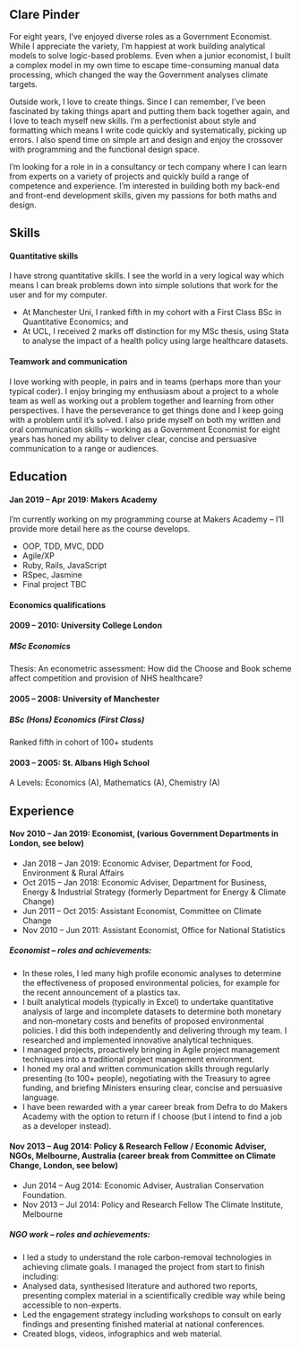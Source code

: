 ## Clare Pinder

For eight years, I’ve enjoyed diverse roles as a Government Economist. While I appreciate the variety, I’m happiest at work building analytical models to solve logic-based problems. Even when a junior economist, I built a complex model in my own time to escape time-consuming manual data processing, which changed the way the Government analyses climate targets. 
 
Outside work, I love to create things. Since I can remember, I’ve been fascinated by taking things apart and putting them back together again, and I love to teach myself new skills. I’m a perfectionist about style and formatting which means I write code quickly and systematically, picking up errors. I also spend time on simple art and design and enjoy the crossover with programming and the functional design space.
 
I’m looking for a role in in a consultancy or tech company where I can learn from experts on a variety of projects and quickly build a range of competence and experience. I’m interested in building both my back-end and front-end development skills, given my passions for both maths and design.

## Skills

#### Quantitative skills

I have strong quantitative skills. I see the world in a very logical way which means I can break problems down into simple solutions that work for the user and for my computer.
- At Manchester Uni, I ranked fifth in my cohort with a First Class BSc in Quantitative Economics; and
- At UCL, I received 2 marks off distinction for my MSc thesis, using Stata to analyse the impact of a health policy using large healthcare datasets.

#### Teamwork and communication

I love working with people, in pairs and in teams (perhaps more than your typical coder). I enjoy bringing my enthusiasm about a project to a whole team as well as working out a problem together and learning from other perspectives. I have the perseverance to get things done and I keep going with a problem until it’s solved. I also pride myself on both my written and oral communication skills – working as a Government Economist for eight years has honed my ability to deliver clear, concise and persuasive communication to a range or audiences.

## Education

#### Jan 2019 – Apr 2019: Makers Academy
I’m currently working on my programming course at Makers Academy – I’ll provide more detail here as the course develops.
- OOP, TDD, MVC, DDD
- Agile/XP
- Ruby, Rails, JavaScript
- RSpec, Jasmine
- Final project TBC

#### Economics qualifications

#### 2009 – 2010: University College London
##### MSc Economics
Thesis: An econometric assessment: How did the Choose and Book scheme affect competition and provision of NHS healthcare? 
	
#### 2005 – 2008: University of Manchester 
##### BSc (Hons) Economics (First Class) 
Ranked fifth in cohort of 100+ students

#### 2003 – 2005: St. Albans High School
A Levels: Economics (A), Mathematics (A), Chemistry (A)

## Experience

#### Nov 2010 – Jan 2019: Economist, (various Government Departments in London, see below) 
- Jan 2018 – Jan 2019: Economic Adviser, Department for Food, Environment & Rural Affairs
- Oct 2015 – Jan 2018: Economic Adviser, Department for Business, Energy & Industrial Strategy (formerly Department for Energy & Climate Change)
- Jun 2011 – Oct 2015: Assistant Economist, Committee on Climate Change
- Nov 2010 – Jun 2011: Assistant Economist, Office for National Statistics
##### Economist – roles and achievements:
- In these roles, I led many high profile economic analyses to determine the effectiveness of proposed environmental policies, for example for the recent announcement of a plastics tax.
- I built analytical models (typically in Excel) to undertake quantitative analysis of large and incomplete datasets to determine both monetary and non-monetary costs and benefits of proposed environmental policies. I did this both independently and delivering through my team. I researched and implemented innovative analytical techniques. 
- I managed projects, proactively bringing in Agile project management techniques into a traditional project management environment.
- I honed my oral and written communication skills through regularly presenting (to 100+ people), negotiating with the Treasury to agree funding, and briefing Ministers ensuring clear, concise and persuasive language.
- I have been rewarded with a year career break from Defra to do Makers Academy with the option to return if I choose (but I intend to find a job as a developer instead).

#### Nov 2013 – Aug 2014: Policy & Research Fellow / Economic Adviser, NGOs, Melbourne, Australia (career break from Committee on Climate Change, London, see below)
- Jun 2014 – Aug 2014: Economic Adviser, Australian Conservation Foundation. 
- Nov 2013 – Jul 2014: Policy and Research Fellow The Climate Institute, Melbourne
##### NGO work – roles and achievements:
- I led a study to understand the role carbon-removal technologies in achieving climate goals. I managed the project from start to finish including:
- Analysed data, synthesised literature and authored two reports, presenting complex material in a scientifically credible way while being accessible to non-experts.
- Led the engagement strategy including workshops to consult on early findings and presenting finished material at national conferences.
- Created blogs, videos, infographics and web material.
